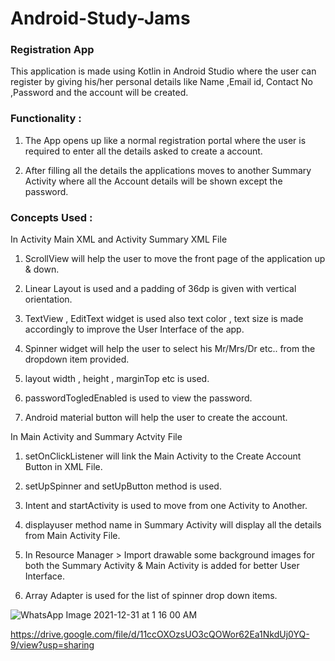 # Android-Study-Jams

### Registration App
 
 
This application is made using Kotlin in Android Studio where the user can register by giving his/her personal details like Name ,Email id, Contact No ,Password  and the account will be created. 

### Functionality :
 
1. The App opens up like a normal registration portal where the user is required to enter all the details asked to create a account.

2. After filling all the details the applications moves to another Summary Activity where all the Account details will be shown except the password.

### Concepts Used :
 
 In Activity Main XML and Activity Summary XML File  
  
  1. ScrollView will help the user to move the front page of the application up & down.
  
  2. Linear Layout is used and a padding of 36dp is given with vertical orientation.
 
  3. TextView , EditText widget is used  also text color , text size is  made accordingly to improve the User Interface of the app.
 
  4. Spinner widget will help the user to select his Mr/Mrs/Dr etc.. from the dropdown item provided.
  
  5. layout width , height , marginTop etc  is used.
   
  6. passwordTogledEnabled is used to view the password.

  7. Android material button  will help the user to create the account.
  
 In Main Activity and Summary Actvity File 
  
  1. setOnClickListener will link the Main Activity to the Create Account Button in XML File.
  
  2. setUpSpinner and setUpButton method is used.

  3. Intent and startActivity is used to move from one Activity to Another.

  4. displayuser method name  in Summary Activity will display all the details from Main Activity File.

  5. In Resource Manager > Import drawable some background images for both the Summary Activity & Main Activity is added for better User Interface.

  6.  Array Adapter is used for the list of spinner drop down items.



![WhatsApp Image 2021-12-31 at 1 16 00 AM](https://user-images.githubusercontent.com/87956374/147783543-f296e50d-1e01-4b3f-aa1e-fa6fb2fd77f0.jpeg)


https://drive.google.com/file/d/11ccOXOzsUO3cQOWor62Ea1NkdUj0YQ-9/view?usp=sharing
